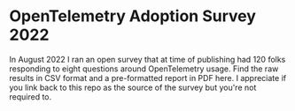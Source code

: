 # OpenTelemetry Adoption Survey 2022

In August 2022 I ran an open survey that at time of publishing had 120 folks responding to eight questions around OpenTelemetry usage. Find the raw results in CSV format and a pre-formatted report in PDF here. I appreciate if you link back to this repo as the source of the survey but you're not required to.
